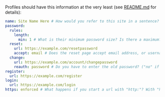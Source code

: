 Profiles should have this information at the very least (see [README.md][] for details):

[README.md]: README.md

```yaml
name: Site Name Here # How would you refer to this site in a sentence?
password:
  rules:
    length:
      min: 1 # What is their minimum password size? Is there a maximum?
  reset:
    url: https://example.com/resetpassword
    accept: email # Does the reset page accept email address, or username?
  change:
    url: https://example.com/account/changepassword
    reauth: password # Do you have to enter the old password? ("no" if not)
register:
  url: https://example.com/register
login:
  url: https://example.com/login
https: enforced # What happens if you start a url with "http:"? With "https:"?
```
